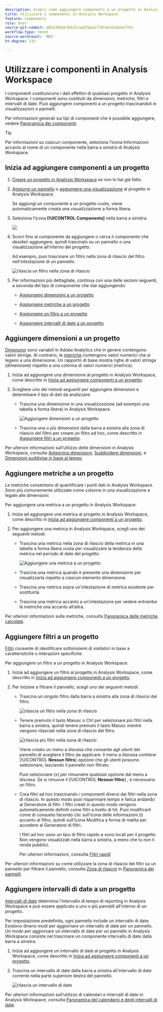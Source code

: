 ```yaml
---
description: Scopri come aggiungere componenti a un progetto in Analysis Workspace
title: Utilizzare i componenti in Analysis Workspace
feature: Components
role: User
source-git-commit: b02a3954e7b531caabfbea1f7df4e322eb4af741
workflow-type: tm+mt
source-wordcount: '962'
ht-degree: 11%

---
```


# Utilizzare i componenti in Analysis Workspace

I componenti costituiscono i dati effettivi di qualsiasi progetto in Analysis Workspace. I componenti sono costituiti da dimensioni, metriche, filtri e intervalli di date. Puoi aggiungere componenti a un progetto trascinandoli in visualizzazioni o pannelli.

Per informazioni generali sui tipi di componenti che è possibile aggiungere, vedere [Panoramica dei componenti](/help/components/overview.md).

>[!TIP]
>
>Per informazioni su ciascun componente, seleziona l’icona Informazioni accanto al nome di un componente nella barra a sinistra di Analysis Workspace.

## Inizia ad aggiungere componenti a un progetto

1. [Creare un progetto in Analysis Workspace](/help/analysis-workspace/build-workspace-project/create-projects.md) se non lo hai già fatto.

1. [Aggiungi un pannello](/help/analysis-workspace/c-panels/panels.md) o [aggiungere una visualizzazione](/help/analysis-workspace/visualizations/freeform-analysis-visualizations.md#add-visualizations-to-a-panel) al progetto in Analysis Workspace.

   Se aggiungi un componente a un progetto vuoto, viene automaticamente creata una visualizzazione a forma libera.

1. Seleziona l’icona **[!UICONTROL Components]** nella barra a sinistra.

   ![](assets/build-components.png)

1. Scorri fino al componente da aggiungere o cerca il componente che desideri aggiungere, quindi trascinalo su un pannello o una visualizzazione all’interno del progetto.

   Ad esempio, puoi trascinare un filtro nella zona di rilascio del filtro nell’intestazione di un pannello.

   ![rilascia un filtro nella zona di rilascio](assets/filter-dropzone.png)

1. Per informazioni più dettagliate, continua con una delle sezioni seguenti, a seconda del tipo di componente che stai aggiungendo:

   * [Aggiungere dimensioni a un progetto](#add-dimensions-to-a-project)

   * [Aggiungere metriche a un progetto](#add-metrics-to-a-project)

   * [Aggiungere un filtro a un progetto](#add-filters-to-a-project)

   * [Aggiungere intervalli di date a un progetto](#add-date-ranges-to-a-project)

## Aggiungere dimensioni a un progetto

[Dimension](/help/components/dimensions/overview.md) sono variabili in Adobe Analytics che in genere contengono valori stringa. Al contrario, le [metriche](/help/components/calc-metrics/calc-metr-overview.md) contengono valori numerici che si legano a una dimensione. Un rapporto di base mostra righe di valori stringa (dimensione) rispetto a una colonna di valori numerici (metrica).

1. Inizia ad aggiungere una dimensione al progetto in Analysis Workspace, come descritto in [Inizia ad aggiungere componenti a un progetto](#begin-adding-components-to-a-project).

1. Scegliere uno dei metodi seguenti per aggiungere dimensioni e determinare il tipo di dati da analizzare:

   * Trascina una dimensione in una visualizzazione (ad esempio una tabella a forma libera) in Analysis Workspace.

     ![Aggiungere dimensioni a un progetto](assets/add-dimensions.png)

   * Trascina una o più dimensioni dalla barra a sinistra alla zona di rilascio del filtro per creare un filtro ad hoc, come descritto in [Aggiungere filtri a un progetto](#add-filters-to-a-project).

Per ulteriori informazioni sull’utilizzo delle dimensioni in Analysis Workspace, consulta [Anteprima dimensioni](/help/components/dimensions/view-dimensions.md), [Suddividere dimensioni](/help/components/dimensions/t-breakdown-fa.md), e [Dimensioni suddivise in base al tempo](/help/components/dimensions/time-parting-dimensions.md).

## Aggiungere metriche a un progetto

Le metriche consentono di quantificare i punti dati in Analysis Workspace. Sono più comunemente utilizzate come colonne in una visualizzazione e legate alle dimensioni.

Per aggiungere una metrica a un progetto in Analysis Workspace:

1. Inizia ad aggiungere una metrica al progetto in Analysis Workspace, come descritto in [Inizia ad aggiungere componenti a un progetto](#begin-adding-components-to-a-project).

1. Per aggiungere una metrica in Analysis Workspace, scegli uno dei seguenti metodi:

   * Trascina una metrica nella zona di rilascio della metrica in una tabella a forma libera vuota per visualizzare la tendenza della metrica nel periodo di date del progetto.

     ![Aggiungere una metrica a un progetto](assets/add-metrics.png)

   * Trascina una metrica quando è presente una dimensione per visualizzarla rispetto a ciascun elemento dimensione.

   * Trascina una metrica sopra un’intestazione di metrica esistente per sostituirla.

   * Trascina una metrica accanto a un’intestazione per vedere entrambe le metriche una accanto all’altra.

Per ulteriori informazioni sulle metriche, consulta [Panoramica delle metriche calcolate](/help/components/calc-metrics/calc-metr-overview.md).

## Aggiungere filtri a un progetto

[Filtri](/help/components/filters/filters-overview.md) consente di identificare sottoinsiemi di visitatori in base a caratteristiche o interazioni specifiche.

Per aggiungere un filtro a un progetto in Analysis Workspace:

1. Inizia ad aggiungere un filtro al progetto in Analysis Workspace, come descritto in [Inizia ad aggiungere componenti a un progetto](#begin-adding-components-to-a-project).

1. Per iniziare a filtrare il pannello, scegli uno dei seguenti metodi:

   * Trascina un singolo filtro dalla barra a sinistra alla zona di rilascio del filtro.

     ![rilascia un filtro nella zona di rilascio](assets/filter-dropzone.png)

   * Tenere premuto il tasto Maiusc o Ctrl per selezionare più filtri nella barra a sinistra, quindi tenere premuto il tasto Maiusc mentre vengono rilasciati nella zona di rilascio del filtro.

     ![rilascia più filtri nella zona di rilascio](assets/filter-dropzone-multiple.png)

     Viene creato un menu a discesa che consente agli utenti del pannello di scegliere il filtro da applicare. Il menu a discesa contiene [!UICONTROL **Nessun filtro**] opzione che gli utenti possono selezionare, lasciando il pannello non filtrato.

     Puoi selezionare (x) per rimuovere qualsiasi opzione dal menu a discesa. Se si rimuove il [!UICONTROL **Nessun filtro**] , è necessario un filtro.

   * Crea filtri ad hoc trascinando i componenti diversi dai filtri nella zona di rilascio. In questo modo puoi risparmiare tempo e fatica andando al Generatore di filtri. I filtri creati in questo modo vengono automaticamente definiti come filtri a livello di hit. Puoi modificarli come di consueto facendo clic sull’icona delle informazioni (i) accanto al filtro, quindi sull’icona Modifica a forma di matita per accedere al Generatore di filtri.

     I filtri ad hoc sono un tipo di filtro rapido e sono locali per il progetto. Non vengono visualizzati nella barra a sinistra, a meno che tu non li renda pubblici.

     Per ulteriori informazioni, consulta [Filtri rapidi](/help/components/filters/quick-filters.md)

Per ulteriori informazioni su come utilizzare la zona di rilascio dei filtri su un pannello per filtrare il pannello, consulta [Zona di rilascio](/help/analysis-workspace/c-panels/panels.md#drop-zone) in [Panoramica dei pannelli](/help/analysis-workspace/c-panels/panels.md).

## Aggiungere intervalli di date a un progetto

[Intervalli di date](/help/components/date-ranges/custom-date-ranges.md) determina l’intervallo di tempo di reporting in Analysis Workspace e può essere applicato a uno o più pannelli all’interno di un progetto.

Per impostazione predefinita, ogni pannello include un intervallo di date. Esistono diversi modi per aggiornare un intervallo di date per un pannello. Un modo per aggiornare un intervallo di date per un pannello in Analysis Workspace consiste nel trascinare un componente intervallo di date dalla barra a sinistra:

1. Inizia ad aggiungere un intervallo di date al progetto in Analysis Workspace, come descritto in [Inizia ad aggiungere componenti a un progetto](#begin-adding-components-to-a-project).

1. Trascina un intervallo di date dalla barra a sinistra all’intervallo di date corrente nella parte superiore destra del pannello.

   ![rilascia un intervallo di date](assets/daterange-drop.png)

Per ulteriori informazioni sull’utilizzo di calendari e intervalli di date in Analysis Workspace, consulta [Panoramica del calendario e degli intervalli di date](/help/components/date-ranges/custom-date-ranges.md).
